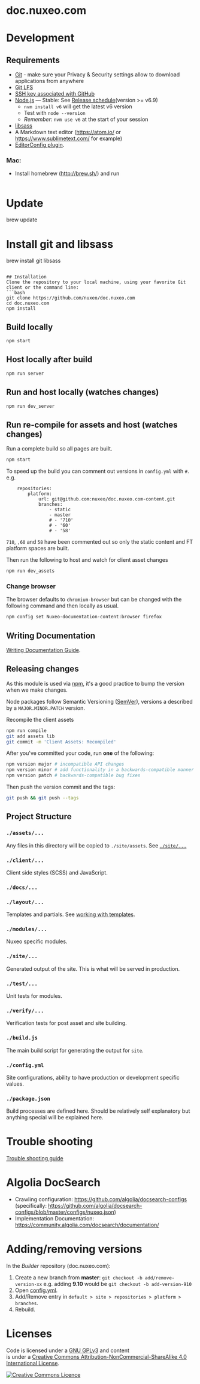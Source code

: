 # doc.nuxeo.com

# Development

## Requirements
- [Git](https://git-scm.com/) - make sure your Privacy & Security settings allow to download applications from anywhere
- [Git LFS](https://github.com/github/git-lfs/wiki/Installation)
- [SSH key associated with GitHub](https://help.github.com/articles/generating-an-ssh-key/)
- [Node.js](https://github.com/creationix/nvm#install-script) &mdash; Stable: See [Release schedule](https://github.com/nodejs/LTS#lts_schedule)(version >= v6.9)
    - `nvm install v6` will get the latest v6 version
    - Test with `node --version`
    - _Remember:_ `nvm use v6` at the start of your session
- [libsass](http://sass-lang.com/libsass)
- A Markdown text editor (https://atom.io/ or https://www.sublimetext.com/ for example)
- [EditorConfig plugin](http://editorconfig.org/#download).

### Mac:
- Install homebrew (http://brew.sh/) and run
    ```bash
# Update
brew update
# Install git and libsass
brew install git libsass
```

## Installation
Clone the repository to your local machine, using your favorite Git client or the command line:
```bash
git clone https://github.com/nuxeo/doc.nuxeo.com
cd doc.nuxeo.com
npm install
```

## Build locally
```bash
npm start
```

## Host locally after build
```bash
npm run server
```

## Run and host locally (watches changes)
```bash
npm run dev_server
```

## Run re-compile for assets and host (watches changes)
Run a complete build so all pages are built.
```bash
npm start
```
To speed up the build you can comment out versions in `config.yml` with `#`. e.g.
```
    repositories:
        platform:
            url: git@github.com:nuxeo/doc.nuxeo.com-content.git
            branches:
                - static
                - master
                # - '710'
                # - '60'
                # - '58'
```
`710`, `,60` and `58` have been commented out so only the static content and FT platform spaces are built.

Then run the following to host and watch for client asset changes
```bash
npm run dev_assets
```

### Change browser
The browser defaults to `chromium-browser` but can be changed with the following command and then locally as usual.
```bash
npm config set Nuxeo-documentation-content:browser firefox
```
## Writing Documentation
[Writing Documentation Guide](./docs/writing-documentation.md#writing-documentation).

## Releasing changes
As this module is used via [npm](https://www.npmjs.com/), it's a good practice to bump the version when we make changes.

Node packages follow Semantic Versioning ([SemVer](http://semver.org/)), versions a described by a `MAJOR.MINOR.PATCH` version.

Recompile the client assets
```bash
npm run compile
git add assets lib
git commit -m 'Client Assets: Recompiled'
```

After you've committed your code, run **one** of the following:
```bash
npm version major # incompatible API changes
npm version minor # add functionality in a backwards-compatible manner
npm version patch # backwards-compatible bug fixes
```

Then push the version commit and the tags:
```bash
git push && git push --tags
```

## Project Structure
### `./assets/...`
Any files in this directory will be copied to `./site/assets`. See [`./site/...`](#site)

### `./client/...`
Client side styles (SCSS) and JavaScript.

### `./docs/...`

### `./layout/...`
Templates and partials. See [working with templates](./docs/writing-documentation.md#writing-documentation).

### `./modules/...`
Nuxeo specific modules.

### `./site/...`
Generated output of the site. This is what will be served in production.

### `./test/...`
Unit tests for modules.

### `./verify/...`
Verification tests for post asset and site building.

### `./build.js`
The main build script for generating the output for `site`.

### `./config.yml`
Site configurations, ability to have production or development specific values.

### `./package.json`
Build processes are defined here. Should be relatively self explanatory but anything special will be explained here.

# Trouble shooting
[Trouble shooting guide](./docs/trouble-shooting.md#trouble-shooting)

# Algolia DocSearch
- Crawling configuration: https://github.com/algolia/docsearch-configs (specifically: https://github.com/algolia/docsearch-configs/blob/master/configs/nuxeo.json)
- Implementation Documentation: https://community.algolia.com/docsearch/documentation/

# Adding/removing versions
In the _Builder_ repository (doc.nuxeo.com):

1. Create a new branch from **master**: `git checkout -b add/remove-version-xx` e.g. adding **9.10** would be `git checkout -b add-version-910`
2. Open [config.yml](./config.yml).
3. Add/Remove entry in `default > site > repositories > platform > branches`.
4. Rebuild.

# Licenses

Code is licensed under a [GNU GPLv3](LICENSE.txt) and content </a><br />is under a <a rel="license" href="http://creativecommons.org/licenses/by-nc-sa/4.0/">Creative Commons Attribution-NonCommercial-ShareAlike 4.0 International License</a>.

<a rel="license" href="http://creativecommons.org/licenses/by-nc-sa/4.0/"><img alt="Creative Commons Licence" style="border-width:0" src="https://i.creativecommons.org/l/by-nc-sa/4.0/80x15.png" />
